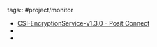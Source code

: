 tags:: #project/monitor

- [CSI-EncryptionService-v1.3.0 - Posit Connect](https://rsconnect-pprod.nswhealth.net:3939/connect/#/apps/a46637c1-afc8-4c86-bc73-c071fe6d4571/access)
-
-